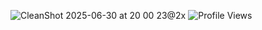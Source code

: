 ![CleanShot 2025-06-30 at 20 00 23@2x](https://github.com/user-attachments/assets/06683719-bd56-46f4-abd8-39843dda2358)
![Profile Views](https://komarev.com/ghpvc/?username=zetaxftw&style=flat-square)
